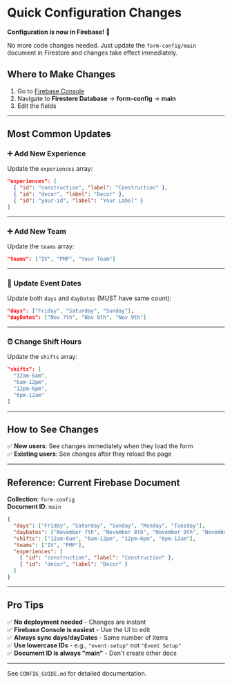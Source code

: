 # Quick Configuration Changes

**Configuration is now in Firebase!** 🎉

No more code changes needed. Just update the `form-config/main` document in Firestore and changes take effect immediately.

## Where to Make Changes

1. Go to [Firebase Console](https://console.firebase.google.com)
2. Navigate to **Firestore Database** → **form-config** → **main**
3. Edit the fields

---

## Most Common Updates

### ➕ Add New Experience

Update the `experiences` array:

```json
"experiences": [
  { "id": "construction", "label": "Construction" },
  { "id": "decor", "label": "Decor" },
  { "id": "your-id", "label": "Your Label" }
]
```

---

### ➕ Add New Team

Update the `teams` array:

```json
"teams": ["IV", "PMP", "Your Team"]
```

---

### 📅 Update Event Dates

Update both `days` and `dayDates` (MUST have same count):

```json
"days": ["Friday", "Saturday", "Sunday"],
"dayDates": ["Nov 7th", "Nov 8th", "Nov 9th"]
```

---

### ⏰ Change Shift Hours

Update the `shifts` array:

```json
"shifts": [
  "12am-6am",
  "6am-12pm",
  "12pm-6pm",
  "6pm-12am"
]
```

---

## How to See Changes

✅ **New users**: See changes immediately when they load the form  
✅ **Existing users**: See changes after they reload the page  

---

## Reference: Current Firebase Document

**Collection**: `form-config`  
**Document ID**: `main`

```json
{
  "days": ["Friday", "Saturday", "Sunday", "Monday", "Tuesday"],
  "dayDates": ["November 7th", "November 8th", "November 9th", "November 10th", "November 11th"],
  "shifts": ["12am-6am", "6am-12pm", "12pm-6pm", "6pm-12am"],
  "teams": ["IV", "PMP"],
  "experiences": [
    { "id": "construction", "label": "Construction" },
    { "id": "decor", "label": "Decor" }
  ]
}
```

---

## Pro Tips

✅ **No deployment needed** - Changes are instant  
✅ **Firebase Console is easiest** - Use the UI to edit  
✅ **Always sync days/dayDates** - Same number of items  
✅ **Use lowercase IDs** - e.g., `"event-setup"` not `"Event Setup"`  
✅ **Document ID is always "main"** - Don't create other docs

---

See `CONFIG_GUIDE.md` for detailed documentation.
